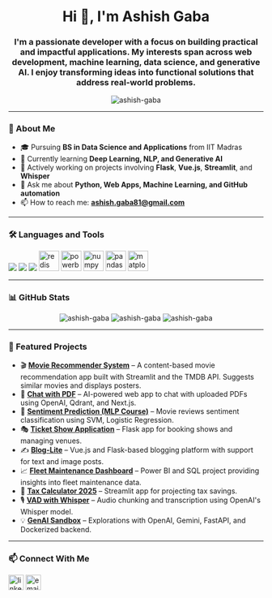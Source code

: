 <h1 align="center">Hi 👋, I'm Ashish Gaba</h1>
<h3 align="center">I'm a passionate developer with a focus on building practical and impactful applications. My interests span across web development, machine learning, data science, and generative AI. I enjoy transforming ideas into functional solutions that address real-world problems.</h3>

<p align="center">
  <img src="https://komarev.com/ghpvc/?username=ashish-gaba&label=Profile%20views&color=0e75b6&style=flat" alt="ashish-gaba" />
</p>

---

### 🚀 About Me

- 🎓 Pursuing **BS in Data Science and Applications** from IIT Madras  
- 🧠 Currently learning **Deep Learning, NLP, and Generative AI**
- 🔭 Actively working on projects involving **Flask**, **Vue.js**, **Streamlit**, and **Whisper**
- 💬 Ask me about **Python, Web Apps, Machine Learning, and GitHub automation**
- 📫 How to reach me: **ashish.gaba81@gmail.com**

---

### 🛠️ Languages and Tools

<p align="left">
  <!-- Popular stacks -->
  <img src="https://skillicons.dev/icons?i=python,java,js,ts,react,nextjs,nodejs,html,css,tailwind,bootstrap" />
  <img src="https://skillicons.dev/icons?i=flask,fastapi,streamlit,git,github,docker,linux,postman,mysql,sqlite,postgres" />
  <img src="https://skillicons.dev/icons?i=pytorch,sklearn,huggingface" />

  <!-- Custom icons for unsupported tools -->
  <img src="https://upload.wikimedia.org/wikipedia/commons/3/31/Redis_Logo.svg" alt="redis" height="40" />
  <img src="https://upload.wikimedia.org/wikipedia/commons/3/31/Power_BI_Logo.svg" alt="powerbi" height="40" />
  <img src="https://numpy.org/images/logo.svg" alt="numpy" height="40" />
  <img src="https://pandas.pydata.org/static/img/pandas_white.svg" alt="pandas" height="40" />
  <img src="https://matplotlib.org/_static/images/logo2.svg" alt="matplotlib" height="40" />
</p>




---

### 📊 GitHub Stats

<p align="center">
  <img src="https://github-readme-stats.vercel.app/api?username=ashish-gaba&show_icons=true&locale=en" alt="ashish-gaba" />
  <img src="https://github-readme-streak-stats.herokuapp.com/?user=ashish-gaba&" alt="ashish-gaba" />
  <img src="https://github-readme-stats.vercel.app/api/top-langs?username=ashish-gaba&layout=compact" alt="ashish-gaba" />
</p>

---

### 🧩 Featured Projects

- 🎬 [**Movie Recommender System**](https://github.com/Ashish-gaba/Movie-Recommender-System) – A content-based movie recommendation app built with Streamlit and the TMDB API. Suggests similar movies and displays posters.
- 📄 [**Chat with PDF**](https://github.com/Ashish-gaba/Chat-with-PDF) – AI-powered web app to chat with uploaded PDFs using OpenAI, Qdrant, and Next.js.
- 🧠 [**Sentiment Prediction (MLP Course)**](https://github.com/Ashish-gaba/Sentiment-Prediction) – Movie reviews sentiment classification using SVM, Logistic Regression.
- 🎭 [**Ticket Show Application**](https://github.com/Ashish-gaba) – Flask app for booking shows and managing venues.
- ✍️ [**Blog-Lite**](https://github.com/Ashish-gaba) – Vue.js and Flask-based blogging platform with support for text and image posts.
- 📈 [**Fleet Maintenance Dashboard**](https://github.com/Ashish-gaba/Fleet-maintenence-analysis-dashboard) – Power BI and SQL project providing insights into fleet maintenance data.
- 🧮 [**Tax Calculator 2025**](https://github.com/Ashish-gaba/tax-savings-calculator-2025) – Streamlit app for projecting tax savings.
- 🎙️ [**VAD with Whisper**](https://github.com/Ashish-gaba/VAD_with_Whisper) – Audio chunking and transcription using OpenAI's Whisper model.
- 💡 [**GenAI Sandbox**](https://github.com/Ashish-gaba/Gen-AI) – Explorations with OpenAI, Gemini, FastAPI, and Dockerized backend.

---

### 📫 Connect With Me

<p align="left">
  <a href="https://www.linkedin.com/in/ashish-gaba/" target="blank"><img align="center" src="https://cdn-icons-png.flaticon.com/512/174/174857.png" alt="linkedin" height="30" width="30" /></a>
  <a href="mailto:ashish.gaba.dev@gmail.com"><img align="center" src="https://cdn-icons-png.flaticon.com/512/732/732200.png" alt="email" height="30" width="30" /></a>
  <!-- Add other platforms if needed -->
</p>
